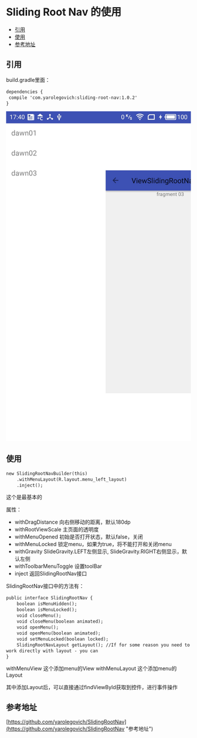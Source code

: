 # Sliding Root Nav 的使用

* [引用](#引用)
* [使用](#使用)
* [参考地址](#参考地址)


## 引用
build.gradle里面：
```
dependencies {
 compile 'com.yarolegovich:sliding-root-nav:1.0.2'
}
```

![效果截图](app/src/main/assets/img_screen.jpg "效果截图")

## 使用
```
new SlidingRootNavBuilder(this)
    .withMenuLayout(R.layout.menu_left_layout)
    .inject();
```
这个是最基本的

属性：

* withDragDistance  向右侧移动的距离，默认180dp
* withRootViewScale  主页面的透明度
* withMenuOpened    初始是否打开状态，默认false，关闭
* withMenuLocked    锁定menu，如果为true，将不能打开和关闭menu
* withGravity     SlideGravity.LEFT左侧显示, SlideGravity.RIGHT右侧显示，默认左侧  
* withToolbarMenuToggle   设置toolBar
* inject          返回SlidingRootNav接口


SlidingRootNav接口中的方法有：
```
public interface SlidingRootNav {
    boolean isMenuHidden();
    boolean isMenuLocked();
    void closeMenu();
    void closeMenu(boolean animated);
    void openMenu();
    void openMenu(boolean animated);
    void setMenuLocked(boolean locked);
    SlidingRootNavLayout getLayout(); //If for some reason you need to work directly with layout - you can
}
```

withMenuView  这个添加menu的View
withMenuLayout 这个添加menu的Layout

其中添加Layout后，可以直接通过findViewById获取到控件，进行事件操作


## 参考地址

[https://github.com/yarolegovich/SlidingRootNav](https://github.com/yarolegovich/SlidingRootNav "参考地址")
